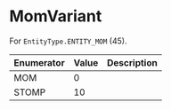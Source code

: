 # MomVariant

For `EntityType.ENTITY_MOM` (45). 

| Enumerator | Value | Description |
| - | - | - |
| MOM | 0 |  |
| STOMP | 10 |  |
